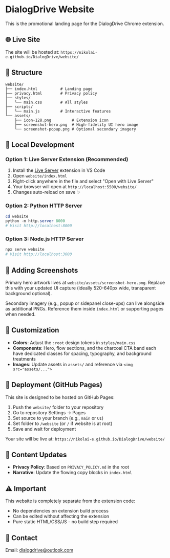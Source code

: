 # DialogDrive Website

This is the promotional landing page for the DialogDrive Chrome extension.

## 🌐 Live Site

The site will be hosted at: `https://nikolai-e.github.io/DialogDrive/website/`

## 📁 Structure

```
website/
├── index.html          # Landing page
├── privacy.html        # Privacy policy
├── styles/
│   └── main.css        # All styles
├── scripts/
│   └── main.js         # Interactive features
└── assets/
    ├── icon-128.png         # Extension icon
    ├── screenshot-hero.png  # High-fidelity UI hero image
    └── screenshot-popup.png # Optional secondary imagery
```

## 🚀 Local Development

### Option 1: Live Server Extension (Recommended)

1. Install the [Live Server](https://marketplace.visualstudio.com/items?itemName=ritwickdey.LiveServer) extension in VS Code
2. Open `website/index.html`
3. Right-click anywhere in the file and select "Open with Live Server"
4. Your browser will open at `http://localhost:5500/website/`
5. Changes auto-reload on save ✨

### Option 2: Python HTTP Server

```powershell
cd website
python -m http.server 8000
# Visit http://localhost:8000
```

### Option 3: Node.js HTTP Server

```powershell
npx serve website
# Visit http://localhost:3000
```

## 📸 Adding Screenshots

Primary hero artwork lives at `website/assets/screenshot-hero.png`. Replace this with your updated UI capture (ideally 520-640px wide, transparent background optional).

Secondary imagery (e.g., popup or sidepanel close-ups) can live alongside as additional PNGs. Reference them inside `index.html` or supporting pages when needed.

## 🎨 Customization

- **Colors**: Adjust the `:root` design tokens in `styles/main.css`
- **Components**: Hero, flow sections, and the charcoal CTA band each have dedicated classes for spacing, typography, and background treatments
- **Images**: Update assets in `assets/` and reference via `<img src="assets/...">`

## 🚢 Deployment (GitHub Pages)

This site is designed to be hosted on GitHub Pages:

1. Push the `website/` folder to your repository
2. Go to repository Settings → Pages
3. Set source to your branch (e.g., `main` or `UI`)
4. Set folder to `/website` (or `/` if website is at root)
5. Save and wait for deployment

Your site will be live at: `https://nikolai-e.github.io/DialogDrive/website/`

## 📝 Content Updates

- **Privacy Policy**: Based on `PRIVACY_POLICY.md` in the root
- **Narrative**: Update the flowing copy blocks in `index.html`

## ⚠️ Important

This website is completely separate from the extension code:
- No dependencies on extension build process
- Can be edited without affecting the extension
- Pure static HTML/CSS/JS - no build step required

## 📧 Contact

Email: dialogdrive@outlook.com

